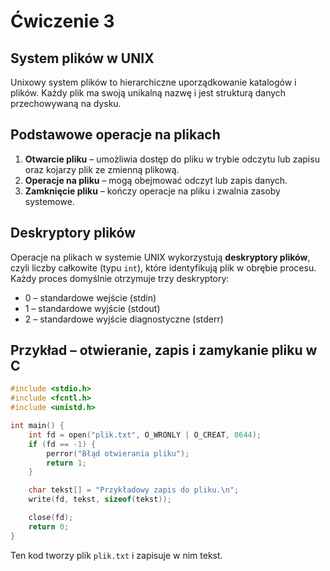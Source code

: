 # Ćwiczenie 3

## System plików w UNIX

Unixowy system plików to hierarchiczne uporządkowanie katalogów i plików. Każdy plik ma swoją unikalną nazwę i jest strukturą danych przechowywaną na dysku.

## Podstawowe operacje na plikach

1. **Otwarcie pliku** – umożliwia dostęp do pliku w trybie odczytu lub zapisu oraz kojarzy plik ze zmienną plikową.
2. **Operacje na pliku** – mogą obejmować odczyt lub zapis danych.
3. **Zamknięcie pliku** – kończy operacje na pliku i zwalnia zasoby systemowe.

## Deskryptory plików

Operacje na plikach w systemie UNIX wykorzystują **deskryptory plików**, czyli liczby całkowite (typu ```int```), które identyfikują plik w obrębie procesu. Każdy proces domyślnie otrzymuje trzy deskryptory:

- 0 – standardowe wejście (stdin)
- 1 – standardowe wyjście (stdout)
- 2 – standardowe wyjście diagnostyczne (stderr)

## Przykład – otwieranie, zapis i zamykanie pliku w C

```c
#include <stdio.h>
#include <fcntl.h>
#include <unistd.h>

int main() {
    int fd = open("plik.txt", O_WRONLY | O_CREAT, 0644);
    if (fd == -1) {
        perror("Błąd otwierania pliku");
        return 1;
    }

    char tekst[] = "Przykładowy zapis do pliku.\n";
    write(fd, tekst, sizeof(tekst));

    close(fd);
    return 0;
}
```

Ten kod tworzy plik ```plik.txt``` i zapisuje w nim tekst.